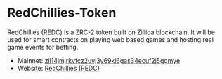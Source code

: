 # RedChillies-Token

RedChillies (REDC) is a ZRC-2 token built on Zilliqa blockchain. It will be used for smart contracts on playing web based games and hosting real game events for betting.

* Mainnet: [zil14jmjrkvfcz2uvj3y69kl6gas34ecuf2j5ggmye](https://viewblock.io/zilliqa/address/zil14jmjrkvfcz2uvj3y69kl6gas34ecuf2j5ggmye?tab=code)
* Website: [RedChillies (REDC)](https://zilchill.com)
